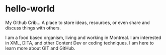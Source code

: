# hello-world
My Github Crib... A place to store ideas, resources, or even share and discuss things with others.

I am a food based organism, living and working in Montreal.
I am interested in XML, DITA, and other Content Dev or coding techniques.
I am here to learn more about GIT and GitHub.
